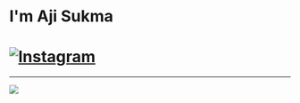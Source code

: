# I'm Aji Sukma

# [![Instagram](https://img.shields.io/badge/Instagram-%23E4405F.svg?logo=Instagram&logoColor=white)](https://instagram.com/sukmaaji.digital) 
---
[![](https://visitcount.itsvg.in/api?id=sukmaajidigital&icon=0&color=0)](https://visitcount.itsvg.in)

<!-- Proudly Thanks to created with GPRM ( https://gprm.itsvg.in ) -->

